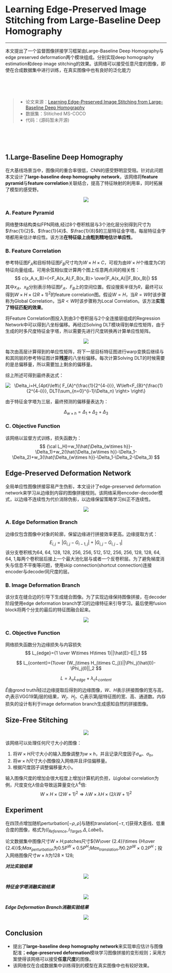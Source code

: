 # Learning Edge-Preserved Image Stitching from Large-Baseline Deep Homography

***
本文提出了一个监督图像拼接学习框架由Large-Baseline Deep Homography与edge preserved deformation两个模块组成。分别实现deep homography estimation和deep image stitching的效果。该网络可以接受任意尺度的图像，即使在合成数据集中进行训练，在真实图像中也有良好的泛化能力

<br/><br/><br/>



> - 论文来源：[Learning Edge-Preserved Image Stitching from Large-Baseline Deep Homography](https://arxiv.org/pdf/2012.06194.pdf)
> - 数据集：Stitiched MS-COCO
> - 代码：(源码暂未开源)

<br/><br/><br/>

## 1.Large-Baseline Deep Homography
在大基线场景当中，图像间的重合率很低，CNN的感受野明显受阻。针对此问题本文设计了**large-baseline deep homography network**，该网络将**feature pyramid**与**feature correlation**关联结合，提高了特征映射的利用率，同时拓展了模型的感受野。
<br/>

<div align="center">
<img src="../.assets/Learning_Edge-Preserved_Image_Stitching_from_Large-Baseline_Deep_Homography/Large-Baseline Deep Homography Network.png">
</div>


### A. Feature Pyramid

网络整体结构类似FPN网络,经过8个卷积核层与3个池化层分别得到尺寸为$\frac{1}{2}$、$\frac{1}{4}$、$\frac{1}{8}$的三层特征金字塔。每层特征金字塔都用来估计单应性。该方法**在特征级上由粗到精地估计单应性**。

### B. **Feature Correlation**

参考特征图$F_A$​​和目标特征图$F_B$​​尺寸均为$W\times H\times C$​​，可视为由$W \times H$​个维度为$C$​​的特征向量组成。可用余弦相似度计算两个图上任意两点间的相关性：
$$
c(x_A,x_B)={<F_A(x_A),F_B(x_B)> \over|F_A(x_A)||F_B(x_B)|}
$$
其中$x_A$​、$x_B$​分别表示特征图$F_A$​、$F_B$​上的空间位置。假设搜索半径为$R$​，最终可以得到$W\times H\times (2R+1)^2$​​的feature correlation图。假设$W=H$​，当$R=W$​时该步骤称为Global Correlation，当$R<W$​​​​​​时该步骤称为Local Correlation。该方法**实现了特征匹配的效果**。

将Feature Correlation图投入到由3个卷积层与2个全连接层组成的Regression Network中可以得到八坐标偏移。再经过Solving DLT模块得到单应性矩阵，由于生成的时多尺度特征金字塔，所以需要先进行尺度转换再计算单应性矩阵。

<div align="center">
<img src="../.assets/Learning_Edge-Preserved_Image_Stitching_from_Large-Baseline_Deep_Homography/residual homography offsets.png">
</div>





每次由高层计算得到的单应性矩阵，将下一层目标特征图进行warp变换后继续与和其同层的参考特征图计算**残差**的八坐标偏移。每次计算Solving DLT的时候需要的是总偏移量，所以需要加上剩余的偏移量。

综上所述可得到最终表达式：
<br/>

<div align="center">
<img src="https://latex.codecogs.com/svg.image?\Delta_i=H_{4pt}\left\{&space;F_{A}^{\frac{1}{2^{4-i}}},&space;W\left<F_{B}^{\frac{1}{2^{4-i}}},&space;DLT(\sum_{n=0}^{i-1}\Delta_n)&space;\right>&space;\right\}" title="\Delta_i=H_{4pt}\left\{ F_{A}^{\frac{1}{2^{4-i}}}, W\left<F_{B}^{\frac{1}{2^{4-i}}}, DLT(\sum_{n=0}^{i-1}\Delta_n) \right> \right\}" />
</div>

由于特征金字塔为三层，最终预测的偏移量表达为：

$$
\Delta_{w\times h}=\Delta_1+\Delta_2+\Delta_3
$$

### C. Objective Function

该网络以监督方式训练，损失函数为：
$$
{\cal L_H}=w_1(\hat{\Delta_{w\times h}}-\Delta_1)+w_2(\hat{\Delta_{w\times h}}-\Delta_1-\Delta_2)+w_3(\hat{\Delta_{w\times h}}-\Delta_1-\Delta_2-\Delta_3)
$$

## **Edge-Preserved Deformation Network**

全局单应性图像拼接容易产生伪影，本文设计了edge-preserved deformation network来学习从边缘到内容的图像拼接规则。该网络采用encoder-decoder模式，以边缘不连续性为代价消除伪影，以边缘保留策略学习纠正不连续性。

<div align="center">
<img src="../.assets/Learning_Edge-Preserved_Image_Stitching_from_Large-Baseline_Deep_Homography/Edge-Preserved Deformation Network.png">
</div>


### A. Edge Deformation Branch

边缘仅包含图像中对象的轮廓，保留边缘进行拼接效率更高。边缘提取方式：
$$
E_{i,j}=|G_{i,j}-G_{i-1,j}|+|G_{i,j}-G_{i,j-1}|
$$
该分支卷积核为64, 64, 128, 128, 256, 256, 512, 512, 256, 256, 128, 128, 64, 64, 1,每两个卷积层后接上一个最大池化层与或者一个反卷积层。为了避免梯度消失与信息不平衡等问题，使用skip connection(shortcut connection)连接encoder与decoder同尺度的层。

### B. Image Deformation Branch

该分支在缝合边的引导下生成缝合图像。为了实现边缘保持图像拼接，在decoder阶段使用edge deformation branch学习的边缘特征来引导学习。最后使用fusion block将两个分支的最后的特征图融合起来。

<div align="center">
<img src="../.assets/Learning Edge-Preserved Image Stitching from Large-Baseline Deep Homography/fusion block.png">
</div>


### C. Objective Function

网络损失函数分为边缘损失与内容损失
$$
L_{edge}={1 \over W\times H\times 1}||\hat{E}-E||_1
$$

$$
L_{content}={1\over {W_j\times H_j\times C_j}}||\Phi_j(\hat{I})-\Phi_j(I)||_2
$$

$$
L=\lambda_eL_{edge}+\lambda_cL_{content}
$$

$\hat E$​由grond truth$\hat{I}$​经过边缘提取后得到的边缘图像，$W、H$​表示拼接图像的宽与高，$\Phi_j$​表示VGG19第$j$​层的结果，$W_j、H_j、C_j$​表示第$j$​层特征图的宽、高、通道数。内存损失的设计有利于image deformation branch生成感知自然的拼接图像。

## Size-Free Stitching

<div align="center">
<img src="../.assets/Learning_Edge-Preserved_Image_Stitching_from_Large-Baseline_Deep_Homography/Size-Free Stitching.png">
</div>



该网络可以处理任何尺寸大小的图像：

1. 将$W \times H$尺寸大小的输入图像调整为$w\times h$​​，并且记录尺度因子$\sigma_w、\sigma_h$​。
2. 将$w\times h$​尺寸大小图像投入网络并且评估偏移量。
3. 根据尺度因子调整偏移量大小。

输入图像尺度的增加会很大程度上增加计算机的负担，以global correlation为例，尺度变化$\lambda$倍会导致运算量变化$\lambda^4$​倍:
$$
W\times H\times (2W+1)^2\Rightarrow \lambda W\times \lambda H\times (2\lambda W+1)^2
$$

## Experiment

在四顶点增加随机perturbation$[-\rho,\rho]$​与随机​translation$[-\tau,\tau]$获得大基线、低重合度的图像，格式为$(I_{Reference},I_{Target},\Delta,Label)$​。

论文数据集中图像尺寸$W\times H$​;patches尺寸${W\over {2.4}}\times {H\over {2.4}}$​;$Max_{perturbation}$为$0.5P^W\times 0.5P^H$​;$Max_{translation}为$$0.2P^W\times 0.2P^H$​；投入网络图像尺寸$w\times h$为$128\times 128$​​;​​

***对比实验结果***

<div align="center">
<img src="../.assets/Learning_Edge-Preserved_Image_Stitching_from_Large-Baseline_Deep_Homography/ex1.png">
</div>



***特征金字塔消融实验结果***

<div align="center">
<img src="../.assets/Learning_Edge-Preserved_Image_Stitching_from_Large-Baseline_Deep_Homography/ex2.png">
</div>



***Edge Deformation Branch消融实验结果***



<div align="center">
<img src="../.assets/Learning_Edge-Preserved_Image_Stitching_from_Large-Baseline_Deep_Homography/ex3.png">
</div>


## Conclusion

* 提出了**large-baseline deep homography network**来实现单应估计与图像配准；**edge-preserved deformation**模块学习图像拼接的变形规则；采用方案使得该网络可以接受**任意尺度**的图像。
* 该网络仅在合成数据集中训练得到的模型在真实图像中也有较好效果。









